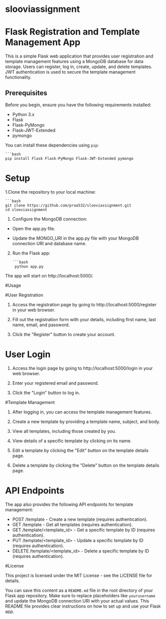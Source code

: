 # slooviassignment

# Flask Registration and Template Management App

This is a simple Flask web application that provides user registration and template management features using a MongoDB database for data storage. Users can register, log in, create, update, and delete templates. JWT authentication is used to secure the template management functionality.

## Prerequisites

Before you begin, ensure you have the following requirements installed:

- Python 3.x
- Flask
- Flask-PyMongo
- Flask-JWT-Extended
- pymongo

You can install these dependencies using `pip`:

    ```bash
    pip install Flask Flask-PyMongo Flask-JWT-Extended pymongo

# Setup

1.Clone the repository to your local machine:

    ```bash
    git clone https://github.com/praa532/slooviassignment.git
    cd slooviassignment

1. Configure the MongoDB connection:

- Open the app.py file.

- Update the MONGO_URI in the app.py file with your MongoDB connection URI and database name.

2. Run the Flask app:

       ```bash
        python app.py

The app will start on http://localhost:5000/.

#Usage

#User Registration

1. Access the registration page by going to http://localhost:5000/register in your web browser.

2. Fill out the registration form with your details, including first name, last name, email, and password.

3. Click the "Register" button to create your account.

# User Login

1. Access the login page by going to http://localhost:5000/login in your web browser.

2. Enter your registered email and password.

2. Click the "Login" button to log in.

#Template Management

1. After logging in, you can access the template management features.

2. Create a new template by providing a template name, subject, and body.

3. View all templates, including those created by you.

4. View details of a specific template by clicking on its name.

5. Edit a template by clicking the "Edit" button on the template details page.

6. Delete a template by clicking the "Delete" button on the template details page.

# API Endpoints

The app also provides the following API endpoints for template management:

- POST /template - Create a new template (requires authentication).
- GET /template - Get all templates (requires authentication).
- GET /template/<template_id> - Get a specific template by ID (requires authentication).
- PUT /template/<template_id> - Update a specific template by ID (requires authentication).
- DELETE /template/<template_id> - Delete a specific template by ID (requires authentication).

#License

This project is licensed under the MIT License - see the LICENSE file for details.


You can save this content as a `README.md` file in the root directory of your Flask app repository. Make sure to replace placeholders like `yourusername` and update the MongoDB connection URI with your actual values. This README file provides clear instructions on how to set up and use your Flask app.
